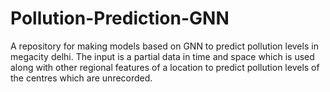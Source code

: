 # Pollution-Prediction-GNN
A repository for making models based on GNN to predict pollution levels in megacity delhi. The input is a partial data in time and space which is used along with other regional features of a location to predict pollution levels of the centres which are unrecorded.
